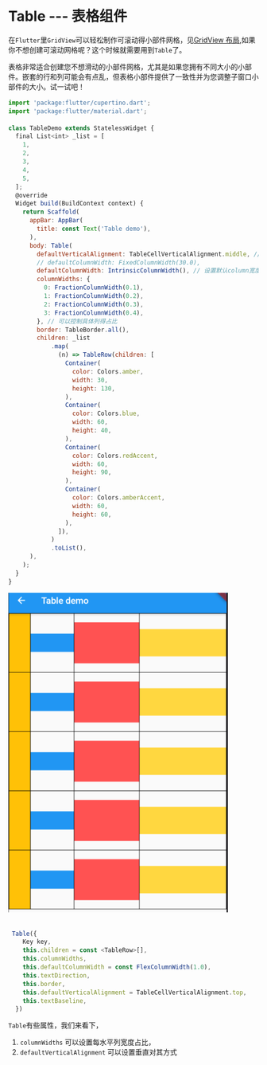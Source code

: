 # Table --- 表格组件

在`Flutter`里`GridView`可以轻松制作可滚动得小部件网格，见[GridView 布局](https://github.com/Rudy24/flutter_study/blob/master/flutter_study_demo1/lib/gridView/gridView.md),如果你不想创建可滚动网格呢？这个时候就需要用到`Table`了。

表格非常适合创建您不想滑动的小部件网格，尤其是如果您拥有不同大小的小部件。嵌套的行和列可能会有点乱，但表格小部件提供了一致性并为您调整子窗口小部件的大小。试一试吧！

```javascript
import 'package:flutter/cupertino.dart';
import 'package:flutter/material.dart';

class TableDemo extends StatelessWidget {
  final List<int> _list = [
    1,
    2,
    3,
    4,
    5,
  ];
  @override
  Widget build(BuildContext context) {
    return Scaffold(
      appBar: AppBar(
        title: const Text('Table demo'),
      ),
      body: Table(
        defaultVerticalAlignment: TableCellVerticalAlignment.middle, // 对其方式
        // defaultColumnWidth: FixedColumnWidth(30.0),
        defaultColumnWidth: IntrinsicColumnWidth(), // 设置默认column宽度
        columnWidths: {
          0: FractionColumnWidth(0.1),
          1: FractionColumnWidth(0.2),
          2: FractionColumnWidth(0.3),
          3: FractionColumnWidth(0.4),
        }, // 可以控制具体列得占比
        border: TableBorder.all(),
        children: _list
            .map(
              (n) => TableRow(children: [
                Container(
                  color: Colors.amber,
                  width: 30,
                  height: 130,
                ),
                Container(
                  color: Colors.blue,
                  width: 60,
                  height: 40,
                ),
                Container(
                  color: Colors.redAccent,
                  width: 60,
                  height: 90,
                ),
                Container(
                  color: Colors.amberAccent,
                  width: 60,
                  height: 60,
                ),
              ]),
            )
            .toList(),
      ),
    );
  }
}


```

![](flutter_table.png)

```javascript

 Table({
    Key key,
    this.children = const <TableRow>[],
    this.columnWidths,
    this.defaultColumnWidth = const FlexColumnWidth(1.0),
    this.textDirection,
    this.border,
    this.defaultVerticalAlignment = TableCellVerticalAlignment.top,
    this.textBaseline,
  })

```

`Table`有些属性，我们来看下，

1. `columnWidths` 可以设置每水平列宽度占比，
2. `defaultVerticalAlignment` 可以设置垂直对其方式
